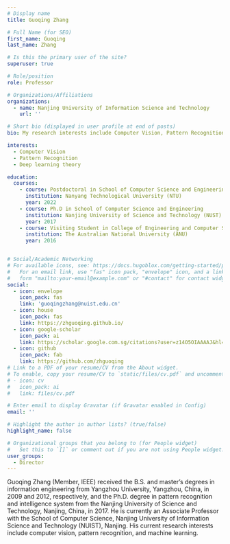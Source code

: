 ```yaml
---
# Display name
title: Guoqing Zhang

# Full Name (for SEO)
first_name: Guoqing
last_name: Zhang

# Is this the primary user of the site?
superuser: true

# Role/position
role: Professor

# Organizations/Affiliations
organizations:
  - name: Nanjing University of Information Science and Technology
    url: ''

# Short bio (displayed in user profile at end of posts)
bio: My research interests include Computer Vision, Pattern Recognition and Deep learning theory.

interests:
  - Computer Vision
  - Pattern Recognition
  - Deep learning theory

education:
  courses:
    - course: Postdoctoral in School of Computer Science and Engineering
      institution: Nanyang Technological University (NTU)
      year: 2022
    - course: Ph.D in School of Computer Science and Engineering
      institution: Nanjing University of Science and Technology (NUST)
      year: 2017
    - course: Visiting Student in College of Engineering and Computer Science
      institution: The Australian National University (ANU)
      year: 2016


# Social/Academic Networking
# For available icons, see: https://docs.hugoblox.com/getting-started/page-builder/#icons
#   For an email link, use "fas" icon pack, "envelope" icon, and a link in the
#   form "mailto:your-email@example.com" or "#contact" for contact widget.
social:
  - icon: envelope
    icon_pack: fas
    link: 'guoqingzhang@nuist.edu.cn'
  - icon: house
    icon_pack: fas
    link: https://zhguoqing.github.io/
  - icon: google-scholar
    icon_pack: ai
    link: https://scholar.google.com.sg/citations?user=z14O5OIAAAAJ&hl=en
  - icon: github
    icon_pack: fab
    link: https://github.com/zhguoqing
# Link to a PDF of your resume/CV from the About widget.
# To enable, copy your resume/CV to `static/files/cv.pdf` and uncomment the lines below.
# - icon: cv
#   icon_pack: ai
#   link: files/cv.pdf

# Enter email to display Gravatar (if Gravatar enabled in Config)
email: ''

# Highlight the author in author lists? (true/false)
highlight_name: false

# Organizational groups that you belong to (for People widget)
#   Set this to `[]` or comment out if you are not using People widget.
user_groups:
  - Director
---
```


Guoqing Zhang (Member, IEEE) received the B.S. and master’s degrees in information engineering from Yangzhou University, Yangzhou, China, in 2009 and 2012, respectively, and the Ph.D. degree in pattern recognition and intelligence system from the Nanjing University of Science and Technology, Nanjing, China, in 2017. He is currently an Associate Professor with the School of Computer Science, Nanjing University of Information Science and Technology (NUIST), Nanjing. His current research interests include computer vision, pattern recognition, and machine learning.
